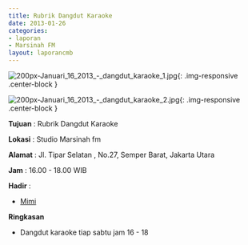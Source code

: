 ```yaml
---
title: Rubrik Dangdut Karaoke 
date: 2013-01-26
categories:
- laporan
- Marsinah FM
layout: laporancmb
---
```



![200px-Januari_16_2013_-_dangdut_karaoke_1.jpg](/uploads/200px-Januari_16_2013_-_dangdut_karaoke_1.jpg){: .img-responsive .center-block }

![200px-Januari_16_2013_-_dangdut_karaoke_2.jpg](/uploads/200px-Januari_16_2013_-_dangdut_karaoke_2.jpg){: .img-responsive .center-block }


**Tujuan** : Rubrik Dangdut Karaoke 

**Lokasi** : Studio Marsinah fm 

**Alamat** : Jl. Tipar Selatan , No.27, Semper Barat, Jakarta Utara 

**Jam** : 16.00 - 18.00 WIB 

**Hadir** :
* [Mimi](http://wiki.ciptamedia.org/wiki/Mimi)

**Ringkasan**  
* Dangdut karaoke tiap sabtu jam 16 - 18 
